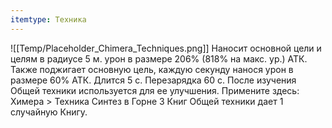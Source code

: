 ```yaml
---
itemtype: Техника
---
```

![[Temp/Placeholder_Chimera_Techniques.png]]
Наносит основной цели и целям в радиусе 5 м. урон в размере 206% (818% на макс. ур.) АТК. Также поджигает основную цель, каждую секунду нанося урон в размере 60% АТК. Длится 5 с. Перезарядка 60 с. После изучения Общей техники используется для ее улучшения. Примените здесь: Химера > Техника Синтез в Горне 3 Книг Общей техники дает 1 случайную Книгу.
